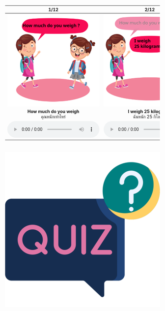 <div class="carrousel">


|1/12|2/12|3/12|4/12|5/12|6/12|7/12|8/12|9/12|10/12|11/12|12/12|
| :----: | :----: | :----: | :----: | :----: | :----: | :----: | :----: | :----: | :----: | :----: | :----: |
|![](/media/img/personal&#x20;information/How&#x20;much&#x20;do&#x20;you&#x20;weigh.svg)|![](/media/img/personal&#x20;information/I&#x20;weigh&#x20;25&#x20;kilograms.svg)|![](/media/img/personal&#x20;information/How&#x20;old&#x20;are&#x20;you.svg)|![](/media/img/personal&#x20;information/I'm&#x20;10&#x20;years&#x20;old.svg)|![](/media/img/personal&#x20;information/How&#x20;tall&#x20;are&#x20;you.svg)|![](/media/img/personal&#x20;information/I'm&#x20;130&#x20;centimeters&#x20;tall.svg)|![](/media/img/personal&#x20;information/When&#x20;were&#x20;you&#x20;born.svg)|![](/media/img/personal&#x20;information/I&#x20;was&#x20;born&#x20;on&#x20;February&#x20;14&#x20;2013.svg)|![](/media/img/personal&#x20;information/I'm&#x20;a&#x20;student.svg)|![](/media/img/personal&#x20;information/I'm&#x20;from&#x20;Thailand.svg)|![](/media/img/personal&#x20;information/I'm&#x20;from&#x20;England.svg)|![](/media/img/personal&#x20;information/I'm&#x20;from&#x20;China.svg)|
|**How much do you weigh**<br>คุณหนักเท่าไหร่|**I weigh 25 kilograms**<br>ฉันหนัก 25 กิโลกรัม|**How old are you**<br>คุณอายุเท่าไหร่|**I'm 10 years old**<br>ฉันอายุ 10 ขวบ|**How tall are you**<br>คุณสูงเท่าไหร่|**I'm 130 centimeters tall**<br>ฉันสูง 130 เซนติเมตร|**When were you born**<br>คุณเกิดเมื่อไหร่|**I was born on February 14 2013**<br>ฉันเกิดวันที่ 14 กุมภาพันธ์ 2013|**I'm a student**<br>ฉันเป็นนักเรียน|**I'm from Thailand**<br>ฉันมาจากประเทศไทย|**I'm from England**<br>ฉันมาจากประเทศอังกฤษ|**I'm from China**<br>ฉันมาจากประเทศจีน|
|![](/media/audio/How&#x20;much&#x20;do&#x20;you&#x20;weigh.mp3)|![](/media/audio/I&#x20;weigh&#x20;25&#x20;kilograms.mp3)|![](/media/audio/How&#x20;old&#x20;are&#x20;you.mp3)|![](/media/audio/I'm&#x20;10&#x20;years&#x20;old.mp3)|![](/media/audio/How&#x20;tall&#x20;are&#x20;you.mp3)|![](/media/audio/I'm&#x20;130&#x20;centimeters&#x20;tall.mp3)|![](/media/audio/When&#x20;were&#x20;you&#x20;born.mp3)|![](/media/audio/I&#x20;was&#x20;born&#x20;on&#x20;February&#x20;14&#x20;2013.mp3)|![](/media/audio/I'm&#x20;a&#x20;student.mp3)|![](/media/audio/I'm&#x20;from&#x20;Thailand.mp3)|![](/media/audio/I'm&#x20;from&#x20;England.mp3)|![](/media/audio/I'm&#x20;from&#x20;China.mp3)|

</div>



# ![icon](/media/icons/quiz.svg) 

